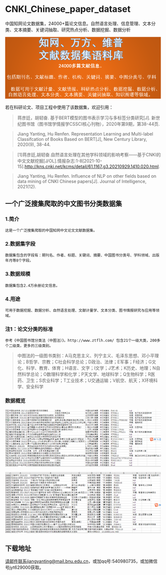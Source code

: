 # CNKI_Chinese_paper_dataset
中国知网论文数据集，24000+篇论文信息。自然语言处理、信息管理、文本分类、文本摘要、关键词抽取、研究热点分析、数据挖掘、数据分析

![中国知网论文数据集](https://github.com/JiangYanting/CNKI_Chinese_paper_dataset/blob/main/%E8%AE%BA%E6%96%87%E6%95%B0%E6%8D%AE%E9%9B%8601.png)

若在科研论文、项目工程中使用了该数据集，欢迎引用：


> 蒋彦廷，胡韧奋. 基于BERT模型的图书表示学习与多标签分类研究[J]. 新世纪图书馆（图书馆学情报学CSSCI核心刊物），2020年第9期，第38-44页.

> Jiang Yanting, Hu Renfen. Representation Learning and Multi-label Classifcation of Books Based on BERT[J], New Century Library, 2020(9), 38-44.

> [1]蒋彦廷,胡韧奋.自然语言处理在其他学科领域的影响考察——基于CNKI的中文文献挖掘[J/OL].情报杂志:1-8[2021-10-15].http://kns.cnki.net/kcms/detail/61.1167.g3.20210929.1410.020.html.

> Jiang Yanting, Hu Renfen. Influence of NLP on other fields based on data mining of CNKI Chinese papers[J]. Journal of Intelligence, 2021(12).



## 一个广泛搜集爬取的中文图书分类数据集

  ### 1.简介
  
    这是一个广泛搜集爬取的中国知网中文论文文献数据集。
  
  ### 2.数据集字段
  
    数据集包含的字段有：期刊名、作者、标题、关键词、摘要、中国图书分类号、学科领域、出版年月等8个字段。
  
  ### 3.数据规模
    
    数据集包含2.4万余册论文信息。
  
  ### 4.用途
  
    可用于数据挖掘、数据分析、自然语言处理、文献计量学、文本分类、图书情报研究与应用等领域。
  
  ### 注1：论文分类的标准
  
    参考《中国图书馆分类法（中图法）》。http://www.ztflh.com/ 包含21个一级大类，200多个二级类，更多的三级类别。

  > 中图法的一级图书类别：A马克思主义、列宁主义、毛泽东思想、邓小平理论；B哲学、宗教；C社会科学总论；D政治、法律；E军事；F经济；G文化、科学、教育、体育；H语言、文字；I文学；J艺术；K历史、地理；N自然科学总论；O数理科学和化学；P天文学、地球科学；Q生物科学；R医药、卫生；S农业科学；T工业技术；U交通运输；V航空、航天；X环境科学、安全科学
  
  ### 数据概览
  ![中国知网论文数据集2](https://github.com/JiangYanting/CNKI_Chinese_paper_dataset/blob/main/%E8%AE%BA%E6%96%87%E6%95%B0%E6%8D%AE%E9%9B%8602.png)
  
  ![中国知网论文数据集3](https://github.com/JiangYanting/CNKI_Chinese_paper_dataset/blob/main/%E8%AE%BA%E6%96%87%E6%95%B0%E6%8D%AE%E9%9B%8603.png)
  
  ## 下载地址

请邮件联系jiangyanting@mail.bnu.edu.cn，或加qq号:540980735，或加微信号jyt629000获取。
